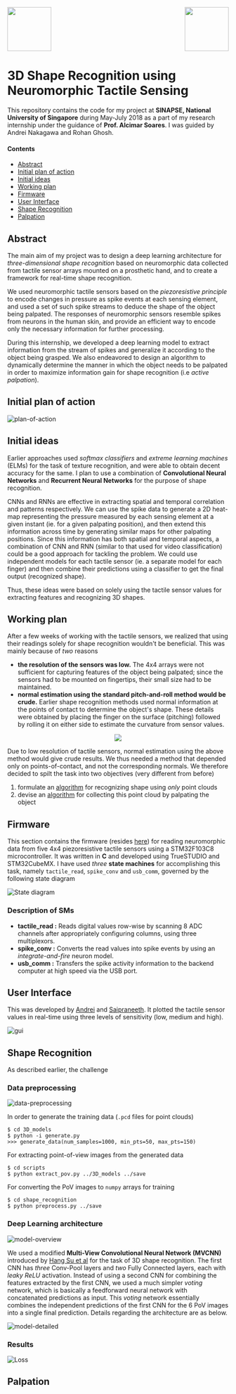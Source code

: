 <img src="images/nus.png" height=100 /><img src="images/sinapse.png" height=100 align="right"/>

# 3D Shape Recognition using Neuromorphic Tactile Sensing
This repository contains the code for my project at **SINAPSE, National University of Singapore** during May-July 2018 as a part of my research internship under the guidance of **Prof. Alcimar Soares**. I was guided by Andrei Nakagawa and Rohan Ghosh.

#### Contents
* [Abstract](#abstract)
* [Initial plan of action](#initial-plan-of-action)
* [Initial ideas](#initial-ideas)
* [Working plan](#working-plan)
* [Firmware](#firmware)
* [User Interface](#user-interface)
* [Shape Recognition](#shape-recognition)
* [Palpation](#palpation)

## Abstract
The main aim of my project was to design a deep learning architecture for *three-dimensional shape recognition* based on neuromorphic data collected from tactile sensor arrays mounted on a prosthetic hand, and to create a framework for real-time shape recognition.

We used neuromorphic tactile sensors based on the *piezoresistive principle* to encode changes in pressure as spike events at each sensing element, and used a set of such spike streams to deduce the shape of the object being palpated. The responses of neuromorphic sensors resemble spikes from neurons in the human skin, and provide an efficient way to encode only the necessary information for further processing. 

During this internship, we developed a deep learning model to extract information from the stream of spikes and generalize it according to the object being grasped. We also endeavored to design an algorithm to dynamically determine the manner in which the object needs to be palpated in order to maximize information gain for shape recognition (i.e *active palpation*).

## Initial plan of action
![plan-of-action](images/poa.png)

## Initial ideas
Earlier approaches used *softmax classifiers* and *extreme learning machines* (ELMs) for the task of texture recognition, and were able to obtain decent accuracy for the same. I plan to use a combination of **Convolutional Neural Networks** and **Recurrent Neural Networks** for the purpose of shape recognition.

CNNs and RNNs are effective in extracting spatial and temporal correlation and patterns respectively. We can use the spike data to generate a 2D heat-map representing the pressure measured by each sensing element at a given instant (ie. for a given palpating position), and then extend this information across time by generating similar maps for other palpating positions. Since this information has both spatial and temporal aspects, a combination of CNN and RNN (similar to that used for video classification) could be a good approach for tackling the problem. We could use independent models for each tactile sensor (ie. a separate model for each finger) and then combine their predictions using a classifier to get the final output (recognized shape).

Thus, these ideas were based on solely using the tactile sensor values for extracting features and recognizing 3D shapes.

## Working plan
After a few weeks of working with the tactile sensors, we realized that using their readings solely for shape recognition wouldn't be beneficial. This was mainly because of *two* reasons
*   **the resolution of the sensors was low.** The 4x4 arrays were not sufficient for capturing features of the object being palpated; since the sensors had to be mounted on fingertips, their small size had to be maintained.
*   **normal estimation using the standard pitch-and-roll method would be crude.** Earlier shape recognition methods used normal information at the points of contact to determine the object's shape. These details were obtained by placing the finger on the surface (pitching) followed by rolling it on either side to estimate the curvature from sensor values.

<center>
<img src="images/pitch-and-roll.png" />
</center>

Due to low resolution of tactile sensors, normal estimation using the above method would give crude results. We thus needed a method that depended only on points-of-contact, and not the corresponding normals. We therefore decided to spilt the task into two objectives (very different from before)
1.   formulate an [algorithm](#shape-recognition) for recognizing shape using *only* point clouds
2.   devise an [algorithm](#palpation) for collecting this point cloud by palpating the object

## Firmware
This section contains the firmware (resides [here](MainController_new)) for reading neuromorphic data from five 4x4 piezoresistive tactile sensors using a STM32F103C8 microcontroller. It was written in **C** and developed using TrueSTUDIO and STM32CubeMX. I have used *three* **state machines** for accomplishing this task, namely `tactile_read`, `spike_conv` and `usb_comm`, governed by the following state diagram

![State diagram](images/sm.png)

### Description of SMs
* **tactile_read :** Reads digital values row-wise by scanning 8 ADC channels after appropriately configuring columns, using three multiplexors. 
* **spike_conv :** Converts the read values into spike events by using an *integrate-and-fire* neuron model.
* **usb_comm :** Transfers the spike activity information to the backend computer at high speed via the USB port.

## User Interface
This was developed by [Andrei](https://github.com/andreinakagawa) and [Saipraneeth](https://github.com/praneeth27). It plotted the tactile sensor values in real-time using three levels of sensitivity (low, medium and high).

![gui](images/gui.png)

## Shape Recognition
As described earlier, the challenge 

### Data preprocessing
![data-preprocessing](images/data_preprocessing.png)

In order to generate the training data (`.pcd` files for point clouds)
```
$ cd 3D_models
$ python -i generate.py 
>>> generate_data(num_samples=1000, min_pts=50, max_pts=150)
```
For extracting point-of-view images from the generated data
```
$ cd scripts
$ python extract_pov.py ../3D_models ../save
```
For converting the PoV images to `numpy` arrays for training
```
$ cd shape_recognition
$ python preprocess.py ../save
```
### Deep Learning architecture
![model-overview](images/model_overview.png)

We used a modified **Multi-View Convolutional Neural Network (MVCNN)** introduced by [Hang Su et al](https://arxiv.org/abs/1505.00880) for the task of 3D shape recognition. The first CNN has *three* Conv-Pool layers and *two* Fully Connected layers, each with *leaky ReLU* activation. Instead of using a second CNN for combining the features extracted by the first CNN, we used a much simpler *voting* network, which is basically a feedforward neural network with concatenated predictions as input. This *voting* network essentially combines the independent predictions of the first CNN for the 6 PoV images into a single final prediction. Details regarding the architecture are as below.

![model-detailed](images/model_detailed.png)

### Results
![Loss](images/loss.png)

## Palpation
